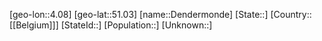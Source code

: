﻿---
location: [51.03,4.08]
type: City
tags:
- geo/City


SpocWebEntityId: 29750
isDeleted: false
confidential: public

---
[geo-lon::4.08]
[geo-lat::51.03]
[name::Dendermonde]
[State::]
[Country::[[Belgium]]]
[StateId::]
[Population::]
[Unknown::]

